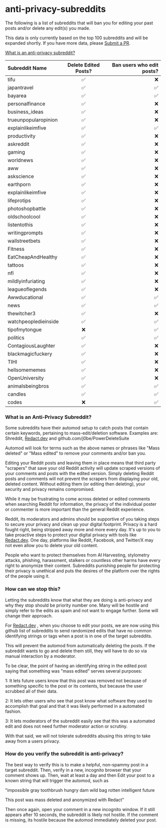 # anti-privacy-subreddits
The following is a list of subreddits that will ban you for editing your past posts and/or delete any edit(s) you made.

This data is only currently based on the top 100 subreddits and will be expanded shortly. If you have more data, please [Submit a PR](https://github.com/harknesslabs/anti-privacy-subreddits/pulls).

[What is an anti-privacy subreddit?](#what-is-an-anti-privacy-subreddit)

| Subreddit Name       | Delete Edited Posts? | Ban users who edit posts? |
|:---------------------|:--------------------:|--------------------------:|
| tifu                 | ✅                    | ❌                         |
| japantravel          | ✅                    | ✅                         |
| bayarea              | ✅                    | ✅                         |
| personalfinance      | ✅                    | ❌                         |
| business_ideas       | ✅                    | ❌                         |
| trueunpopularopinion | ✅                    | ❌                         |
| explainlikeimfive    | ✅                    | ✅                         |
| productivity         | ✅                    | ❌                         |
| askreddit            | ✅                    | ❌                         |
| gaming               | ✅                    | ❌                         |
| worldnews            | ✅                    | ❌                         |
| aww                  | ✅                    | ❌                         |
| askscience           | ✅                    | ❌                         |
| earthporn            | ✅                    | ❌                         |
| explainlikeimfive    | ✅                    | ❌                         |
| lifeprotips          | ✅                    | ❌                         |
| photoshopbattle      | ✅                    | ❌                         |
| oldschoolcool        | ✅                    | ❌                         |
| listentothis         | ✅                    | ❌                         |
| writingprompts       | ✅                    | ❌                         |
| wallstreetbets       | ✅                    | ❌                         |
| Fitness              | ✅                    | ❌                         |
| EatCheapAndHealthy   | ✅                    | ❌                         |
| tattoos              | ✅                    | ❌                         |
| nfl                  | ✅                    | ❌                         |
| mildlyinfuriating    | ✅                    | ❌                         |
| leagueoflegends      | ✅                    | ❌                         |
| Awwducational        | ✅                    | ✅                         |
| news                 | ✅                    | ✅                         |
| thewitcher3          | ✅                    | ❌                         |
| watchpeopledieinside | ✅                    | ✅                         |
| tipofmytongue        | ❌                    | ✅                         |
| politics             | ✅                    | ✅                         |
| ContagiousLaughter   | ✅                    | ❌                         |
| blackmagicfuckery    | ✅                    | ❌                         |
| TIHI                 | ✅                    | ❌                         |
| hellsomememes        | ✅                    | ❌                         |
| OpenUniversity       | ✅                    | ❌                         |
| animalsbeingbros     | ✅                    | ✅                         |
| candles              | ✅                    | ✅                         |
| codes                | ❌                    | ✅


### What is an Anti-Privacy Subreddit?

Some subreddits have their automod setup to catch posts that contain certain keywords, pertaining to mass-edit/deletion software.
Examples are:
Shreddit, [Redact.dev](https://redact.dev) and github.com/j0be/PowerDeleteSuite

Automod will look for terms such as the above names or phrases like "Mass deleted" or "Mass edited" to remove your comments and/or ban you.

Editing your Reddit posts and leaving them in place means that third party "scrapers" that save your old Reddit activity will update scraped versions of your comments and posts with the edited version. Simply deleting Reddit posts and comments will not prevent the scrapers from displaying your old, deleted content. Without editing them (or editing then deleting), your security and privacy remains compromised.

While it may be frustrating to come across deleted or edited comments when searching Reddit for information, the privacy of the individual poster or commenter is more important than the general Reddit experience. 

Reddit, its moderators and admins should be supportive of you taking steps to secure your privacy and clean up your digital footprint. Privacy is a hard fought right, being stripped away more and more every day. It's up to you to take proactive steps to protect your digital privacy with tools like [Redact.dev](https://redact.dev). One day, platforms like Reddit, Facebook, and Twitter/X may not even allow you to delete your old content.

People who want to protect themselves from AI Harvesting, stylometry attacks, phishing, harassment, stalkers or countless other harms have every right to anonymize their content. Subreddits punishing people for protecting their privacy is unethical and puts the desires of the platform over the rights of the people using it.

### How can we stop this?

Letting the subreddits know that what they are doing is anti-privacy and why they stop should be priority number one. Many will be hostile and simply refer to the edits as spam and not want to engage further. Some will change their approach.

For [Redact.dev](https://redact.dev) , when you choose to edit your posts, we are now using this github list of subreddits to send randomized edits that have no common identifying strings or tags when a post is in one of the target subreddits. 

This will prevent the automod from automatically deleting the posts. If the subreddit wants to go and delete them still, they will have to do so via manual interaction by a moderator. 

To be clear, the point of having an identifying string in the edited post saying that something was "mass edited" serves several purposes:

1: It lets future users know that this post was removed not because of something specific to the post or its contents, but because the user scrubbed all of their data.

2: It lets other users who see that post know what software they used to accomplish that goal and that it was likely performed in a automated fashion.

3: It lets moderators of the subreddit easily see that this was a automated edit and does not need further moderator action or scrutiny.

With that said, we will not tolerate subreddits abusing this string to take away from a users privacy.



### How do you verify the subreddit is anti-privacy?

The best way to verify this is to make a helpful, non-spammy post in a target subreddit. Then, verify in a new, incognito browser that your comment shows up.
Then, wait at least a day and then Edit your post to a known string that will trigger the automod, such as 

"impossible gray toothbrush hungry dam wild bag rotten intelligent future

This post was mass deleted and anonymized with Redact"

Then once again, open your comment in a new incognito window. If it still appears after 10 seconds, the subreddit is likely not hostile. If the comment is missing, its hostile because the automod immediately deleted your post.
